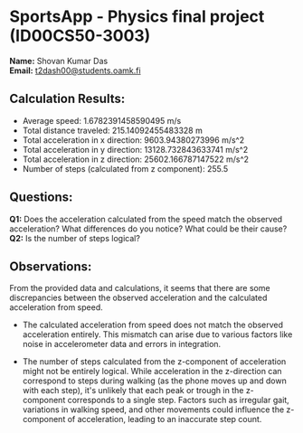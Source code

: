 # SportsApp - Physics final project (ID00CS50-3003)

**Name:** Shovan Kumar Das  
**Email:** t2dash00@students.oamk.fi

## Calculation Results:
- Average speed: 1.6782391458590495 m/s
- Total distance traveled: 215.14092455483328 m
- Total acceleration in x direction: 9603.94380273996 m/s^2
- Total acceleration in y direction: 13128.732843633741 m/s^2
- Total acceleration in z direction: 25602.166787147522 m/s^2
- Number of steps (calculated from z component): 255.5

## Questions:
**Q1:** Does the acceleration calculated from the speed match the observed acceleration? What differences do you notice? What could be their cause?  
**Q2:** Is the number of steps logical?

## Observations:
From the provided data and calculations, it seems that there are some discrepancies between the observed acceleration and the calculated acceleration from speed.

- The calculated acceleration from speed does not match the observed acceleration entirely. This mismatch can arise due to various factors like noise in accelerometer data and errors in integration.

- The number of steps calculated from the z-component of acceleration might not be entirely logical. While acceleration in the z-direction can correspond to steps during walking (as the phone moves up and down with each step), it's unlikely that each peak or trough in the z-component corresponds to a single step. Factors such as irregular gait, variations in walking speed, and other movements could influence the z-component of acceleration, leading to an inaccurate step count.

